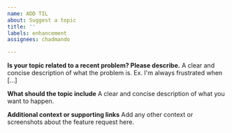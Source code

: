 ```yaml
---
name: ADD TIL
about: Suggest a topic
title: ''
labels: enhancement
assignees: chadmando

---
```


**Is your topic related to a recent problem? Please describe.**
A clear and concise description of what the problem is. Ex. I'm always frustrated when [...]

**What should the topic include**
A clear and concise description of what you want to happen.


**Additional context or supporting links**
Add any other context or screenshots about the feature request here.
